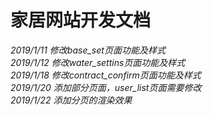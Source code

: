 # 家居网站开发文档
*2019/1/11 修改base_set页面功能及样式*  
*2019/1/12 修改water_settins页面功能及样式*  
*2019/1/18 修改contract_confirm页面功能及样式*  
*2019/1/20 添加部分页面，user_list页面需要修改*  
*2019/1/22 添加分页的渲染效果*  